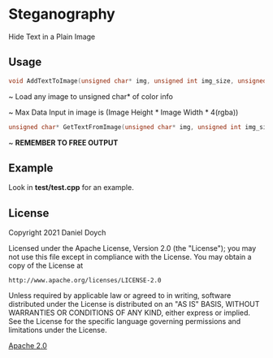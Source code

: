 # Steganography

Hide Text in a Plain Image

## Usage
```cpp
void AddTextToImage(unsigned char* img, unsigned int img_size, unsigned char* data, unsigned int data_size);
```
~ Load any image to unsigned char* of color info

~ Max Data Input in image is (Image Height * Image Width * 4(rgba))

```cpp
unsigned char* GetTextFromImage(unsigned char* img, unsigned int img_size, unsigned int* out_data_size);
```
~ **REMEMBER TO FREE OUTPUT**

## Example
Look in **test/test.cpp** for an example.

## License
Copyright 2021 Daniel Doych

Licensed under the Apache License, Version 2.0 (the "License");
you may not use this file except in compliance with the License.
You may obtain a copy of the License at

    http://www.apache.org/licenses/LICENSE-2.0

Unless required by applicable law or agreed to in writing, software
distributed under the License is distributed on an "AS IS" BASIS,
WITHOUT WARRANTIES OR CONDITIONS OF ANY KIND, either express or implied.
See the License for the specific language governing permissions and
limitations under the License.

[Apache 2.0](http://www.apache.org/licenses/LICENSE-2.0)